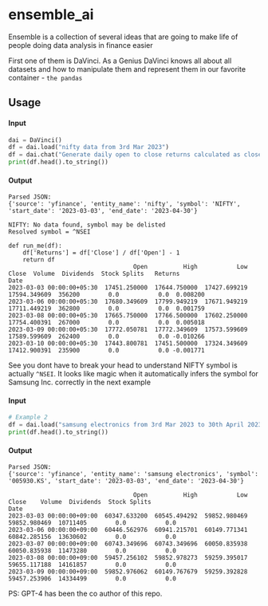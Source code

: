 # ensemble_ai
Ensemble is a collection of several ideas that are going to make life of people doing data analysis in finance easier

First one of them is DaVinci. As a Genius DaVinci knows all about all datasets and 
how to manipulate them and represent them in our favorite container - `the pandas`

## Usage

#### Input
```python 
dai = DaVinci()
df = dai.load("nifty data from 3rd Mar 2023")
df = dai.chat("Generate daily open to close returns calculated as close/open - 1")
print(df.head().to_string())
```

#### Output
```commandline
Parsed JSON:
{'source': 'yfinance', 'entity_name': 'nifty', 'symbol': 'NIFTY', 'start_date': '2023-03-03', 'end_date': '2023-04-30'}

NIFTY: No data found, symbol may be delisted
Resolved symbol = ^NSEI

def run_me(df):
    df['Returns'] = df['Close'] / df['Open'] - 1
    return df
                                   Open          High           Low         Close  Volume  Dividends  Stock Splits   Returns
Date                                                                                                                        
2023-03-03 00:00:00+05:30  17451.250000  17644.750000  17427.699219  17594.349609  356200        0.0           0.0  0.008200
2023-03-06 00:00:00+05:30  17680.349609  17799.949219  17671.949219  17711.449219  362800        0.0           0.0  0.001759
2023-03-08 00:00:00+05:30  17665.750000  17766.500000  17602.250000  17754.400391  267000        0.0           0.0  0.005018
2023-03-09 00:00:00+05:30  17772.050781  17772.349609  17573.599609  17589.599609  262400        0.0           0.0 -0.010266
2023-03-10 00:00:00+05:30  17443.800781  17451.500000  17324.349609  17412.900391  235900        0.0           0.0 -0.001771
```

See you dont have to break your head to understand NIFTY symbol is actually `^NSEI`. 
It looks like magic when it automatically infers the symbol for Samsung Inc. correctly in the next example

#### Input

```python
# Example 2
df = dai.load("samsung electronics from 3rd Mar 2023 to 30th April 2023")
print(df.head().to_string())
```

#### Output

```commandline
Parsed JSON:
{'source': 'yfinance', 'entity_name': 'samsung electronics', 'symbol': '005930.KS', 'start_date': '2023-03-03', 'end_date': '2023-04-30'}

                                   Open          High           Low         Close    Volume  Dividends  Stock Splits
Date                                                                                                                
2023-03-03 00:00:00+09:00  60347.633200  60545.494292  59852.980469  59852.980469  10711405        0.0           0.0
2023-03-06 00:00:00+09:00  60446.562976  60941.215701  60149.771341  60842.285156  13630602        0.0           0.0
2023-03-07 00:00:00+09:00  60743.349696  60743.349696  60050.835938  60050.835938  11473280        0.0           0.0
2023-03-08 00:00:00+09:00  59457.256102  59852.978273  59259.395017  59655.117188  14161857        0.0           0.0
2023-03-09 00:00:00+09:00  59852.976062  60149.767679  59259.392828  59457.253906  14334499        0.0           0.0
```

PS: GPT-4 has been the co author of this repo.